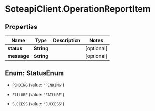 # SoteapiClient.OperationReportItem

## Properties
Name | Type | Description | Notes
------------ | ------------- | ------------- | -------------
**status** | **String** |  | [optional] 
**message** | **String** |  | [optional] 


<a name="StatusEnum"></a>
## Enum: StatusEnum


* `PENDING` (value: `"PENDING"`)

* `FAILURE` (value: `"FAILURE"`)

* `SUCCESS` (value: `"SUCCESS"`)





